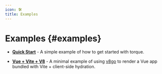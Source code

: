 ```yaml
---
icon: 🛠️
title: Examples
---
```


# Examples {#examples}

- [**Quick Start**](/docs/examples/quick-start) - A simple example of how to get started with torque.

- [**Vue + Vite + V8**](https://github.com/tylermmorton/torque-v8-renderer-example) - A minimal example of using [v8go](https://github.com/rogchap/v8go) to render a Vue app bundled with Vite + client-side hydration.